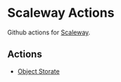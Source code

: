 # Scaleway Actions

Github actions for [Scaleway](https://www.scaleway.com).

## Actions

- [Object Storate](object-storage/README.md)
